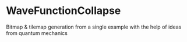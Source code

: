 # WaveFunctionCollapse
 Bitmap & tilemap generation from a single example with the help of ideas from quantum mechanics
